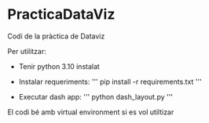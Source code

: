 # PracticaDataViz
Codi de la pràctica de Dataviz

Per utilitzar:

- Tenir python 3.10 instalat

- Instalar requeriments:
'''
pip install -r requirements.txt
'''

- Executar dash app:
'''
python dash_layout.py
'''


El codi bé amb virtual environment si es vol utiltizar